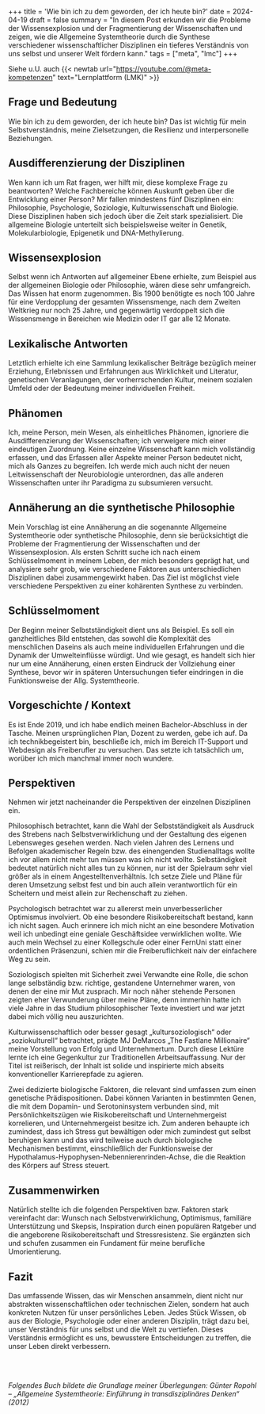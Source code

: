 +++
title = 'Wie bin ich zu dem geworden, der ich heute bin?'
date = 2024-04-19
draft = false
summary = "In diesem Post erkunden wir die Probleme der Wissensexplosion und der Fragmentierung der Wissenschaften und zeigen, wie die Allgemeine Systemtheorie durch die Synthese verschiedener wissenschaftlicher Disziplinen ein tieferes Verständnis von uns selbst und unserer Welt fördern kann."
tags = ["meta", "lmc"]
+++

Siehe u.U. auch {{< newtab url="https://youtube.com/@meta-kompetenzen" text="Lernplattform (LMK)" >}}  

## Frage und Bedeutung
Wie bin ich zu dem geworden, der ich heute bin? Das ist wichtig für mein Selbstverständnis, meine Zielsetzungen, die Resilienz und interpersonelle Beziehungen. 

## Ausdifferenzierung der Disziplinen
Wen kann ich um Rat fragen, wer hilft mir, diese komplexe Frage zu beantworten? Welche Fachbereiche können Auskunft geben über die Entwicklung einer Person?
Mir fallen mindestens fünf Disziplinen ein: Philosophie, Psychologie, Soziologie, Kulturwissenschaft und Biologie. Diese Disziplinen haben sich jedoch über die Zeit stark spezialisiert. Die allgemeine Biologie unterteilt sich beispielsweise weiter in Genetik, Molekularbiologie, Epigenetik und DNA-Methylierung.

## Wissensexplosion
Selbst wenn ich Antworten auf allgemeiner Ebene erhielte, zum Beispiel aus der allgemeinen Biologie oder Philosophie, wären diese sehr umfangreich. Das Wissen hat enorm zugenommen. Bis 1900 benötigte es noch 100 Jahre für eine Verdopplung der gesamten Wissensmenge, nach dem Zweiten Weltkrieg nur noch 25 Jahre, und gegenwärtig verdoppelt sich die Wissensmenge in Bereichen wie Medizin oder IT gar alle 12 Monate.

## Lexikalische Antworten
Letztlich erhielte ich eine Sammlung lexikalischer Beiträge bezüglich meiner Erziehung, Erlebnissen und Erfahrungen aus Wirklichkeit und Literatur, genetischen Veranlagungen, der vorherrschenden Kultur, meinem sozialen Umfeld oder der Bedeutung meiner individuellen Freiheit.

## Phänomen
Ich, meine Person, mein Wesen, als einheitliches Phänomen, ignoriere die Ausdifferenzierung der Wissenschaften; ich verweigere mich einer eindeutigen Zuordnung. Keine einzelne Wissenschaft kann mich vollständig erfassen, und das Erfassen aller Aspekte meiner Person bedeutet nicht, mich als Ganzes zu begreifen. Ich werde mich auch nicht der neuen Leitwissenschaft der Neurobiologie unterordnen, das alle anderen Wissenschaften unter ihr Paradigma zu subsumieren versucht.

## Annäherung an die synthetische Philosophie
Mein Vorschlag ist eine Annäherung an die sogenannte Allgemeine Systemtheorie oder synthetische Philosophie, denn sie berücksichtigt die Probleme der Fragmentierung der Wissenschaften und der Wissensexplosion. Als ersten Schritt suche ich nach einem Schlüsselmoment in meinem Leben, der mich besonders geprägt hat, und analysiere sehr grob, wie verschiedene Faktoren aus unterschiedlichen Disziplinen dabei zusammengewirkt haben. Das Ziel ist möglichst viele verschiedene Perspektiven zu einer kohärenten Synthese zu verbinden.

## Schlüsselmoment
Der Beginn meiner Selbstständigkeit dient uns als Beispiel. Es soll ein ganzheitliches Bild entstehen, das sowohl die Komplexität des menschlichen Daseins als auch meine individuellen Erfahrungen und die Dynamik der Umwelteinflüsse würdigt.
Und wie gesagt, es handelt sich hier nur um eine Annäherung, einen ersten Eindruck der Vollziehung einer Synthese, bevor wir in späteren Untersuchungen tiefer eindringen in die Funktionsweise der Allg. Systemtheorie.

## Vorgeschichte / Kontext
Es ist Ende 2019, und ich habe endlich meinen Bachelor-Abschluss in der Tasche. Meinen ursprünglichen Plan, Dozent zu werden, gebe ich auf. Da ich technikbegeistert bin, beschließe ich, mich im Bereich IT-Support und Webdesign als Freiberufler zu versuchen. Das setzte ich tatsächlich um, worüber ich mich manchmal immer noch wundere.

## Perspektiven
Nehmen wir jetzt nacheinander die Perspektiven der einzelnen Disziplinen ein.

Philosophisch betrachtet, kann die Wahl der Selbstständigkeit als Ausdruck des Strebens nach Selbstverwirklichung und der Gestaltung des eigenen Lebensweges gesehen werden. Nach vielen Jahren des Lernens und Befolgen akademischer Regeln bzw. des einengenden Studienalltags wollte ich vor allem nicht mehr tun müssen was ich nicht wollte. Selbständigkeit bedeutet natürlich nicht alles tun zu können, nur ist der Spielraum sehr viel größer als in einem Angestelltenverhältnis. Ich setze Ziele und Pläne für deren Umsetzung selbst fest und bin auch allein verantwortlich für ein Scheitern und meist allein zur Rechenschaft zu ziehen. 

Psychologisch betrachtet war zu allererst mein unverbesserlicher Optimismus involviert. Ob eine besondere Risikobereitschaft bestand, kann ich nicht sagen. Auch erinnere ich mich nicht an eine besondere Motivation weil ich unbedingt eine geniale Geschäftsidee verwirklichen wollte. Wie auch mein Wechsel zu einer Kollegschule oder einer FernUni statt einer ordentlichen Präsenzuni, schien mir die Freiberuflichkeit naiv der einfachere Weg zu sein.

Soziologisch spielten mit Sicherheit zwei Verwandte eine Rolle, die schon lange selbständig bzw. richtige, gestandene Unternehmer waren, von denen der eine mir Mut zusprach. Mir noch näher stehende Personen zeigten eher Verwunderung über meine Pläne, denn immerhin hatte ich viele Jahre in das Studium philosophischer Texte investiert und war jetzt dabei mich völlig neu auszurichten. 

Kulturwissenschaftlich oder besser gesagt „kultursoziologisch“ oder „soziokulturell“ betrachtet, prägte MJ DeMarcos „The Fastlane Millionaire“ meine Vorstellung von Erfolg und Unternehmertum. Durch diese Lektüre lernte ich eine Gegenkultur zur Traditionellen Arbeitsauffassung. Nur der Titel ist reißerisch, der Inhalt ist solide und inspirierte mich abseits konventioneller Karrierepfade zu agieren.

Zwei dedizierte biologische Faktoren, die relevant sind umfassen zum einen genetische Prädispositionen. Dabei können Varianten in bestimmten Genen, die mit dem Dopamin- und Serotoninsystem verbunden sind, mit Persönlichkeitszügen wie Risikobereitschaft und Unternehmergeist korrelieren, und Unternehmergeist besitze ich. Zum anderen behaupte ich zumindest, dass ich Stress gut bewältigen oder mich zumindest gut selbst beruhigen kann und das wird teilweise auch durch biologische Mechanismen bestimmt, einschließlich der Funktionsweise der Hypothalamus-Hypophysen-Nebennierenrinden-Achse, die die Reaktion des Körpers auf Stress steuert.

## Zusammenwirken
Natürlich stellte ich die folgenden Perspektiven bzw. Faktoren stark vereinfacht dar: Wunsch nach Selbstverwirklichung, Optimismus, familiäre Unterstützung und Skepsis, Inspiration durch einen populären Ratgeber und die angeborene Risikobereitschaft und Stressresistenz. Sie ergänzten sich und schufen zusammen ein Fundament für meine berufliche Umorientierung.  

## Fazit
Das umfassende Wissen, das wir Menschen ansammeln, dient nicht nur abstrakten wissenschaftlichen oder technischen Zielen, sondern hat auch konkreten Nutzen für unser persönliches Leben. Jedes Stück Wissen, ob aus der Biologie, Psychologie oder einer anderen Disziplin, trägt dazu bei, unser Verständnis für uns selbst und die Welt zu vertiefen. Dieses Verständnis ermöglicht es uns, bewusstere Entscheidungen zu treffen, die unser Leben direkt verbessern.  

</br></br>  

*Folgendes Buch bildete die Grundlage meiner Überlegungen: Günter Ropohl – „Allgemeine Systemtheorie: Einführung in transdisziplinäres Denken“ (2012)*
